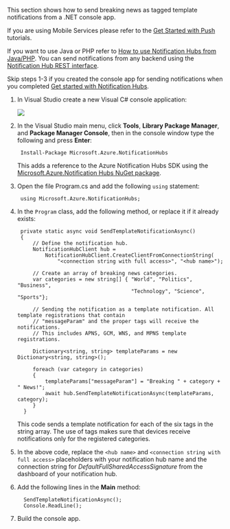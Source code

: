 
This section shows how to send breaking news as tagged template notifications from a .NET console app.

If you are using Mobile Services please refer to the [Get Started with Push](/documentation/articles/mobile-services-dotnet-backend-windows-store-dotnet-get-started-push) tutorials. 

If you want to use Java or PHP refer to [How to use Notification Hubs from Java/PHP](/documentation/articles/notification-hubs-java-backend-how-to). You can send notifications from any backend using the [Notification Hub REST interface](http://msdn.microsoft.com/zh-cn/library/azure/dn223264.aspx).

Skip steps 1-3 if you created the console app for sending notifications when you completed [Get started with Notification Hubs][get-started].

1. In Visual Studio create a new Visual C# console application: 

   	![][13]

2. In the Visual Studio main menu, click **Tools**, **Library Package Manager**, and **Package Manager Console**, then in the console window type the following and press **Enter**:

        Install-Package Microsoft.Azure.NotificationHubs
 	
	This adds a reference to the Azure Notification Hubs SDK using the <a href="http://www.nuget.org/packages/Microsoft.Azure.NotificationHubs/">Microsoft.Azure.Notification Hubs NuGet package</a>. 

3. Open the file Program.cs and add the following `using` statement:

        using Microsoft.Azure.NotificationHubs;

4. In the `Program` class, add the following method, or replace it if it already exists:

        private static async void SendTemplateNotificationAsync()
        {
			// Define the notification hub.
		    NotificationHubClient hub = 
				NotificationHubClient.CreateClientFromConnectionString(
					"<connection string with full access>", "<hub name>");

            // Create an array of breaking news categories.
            var categories = new string[] { "World", "Politics", "Business", 
											"Technology", "Science", "Sports"};

            // Sending the notification as a template notification. All template registrations that contain 
			// "messageParam" and the proper tags will receive the notifications. 
			// This includes APNS, GCM, WNS, and MPNS template registrations.

            Dictionary<string, string> templateParams = new Dictionary<string, string>();

            foreach (var category in categories)
            {
                templateParams["messageParam"] = "Breaking " + category + " News!";            
                await hub.SendTemplateNotificationAsync(templateParams, category);
            }
		 }

	This code sends a template notification for each of the six tags in the string array. The use of tags makes sure that devices receive notifications only for the registered categories.	

6. In the above code, replace the `<hub name>` and `<connection string with full access>` placeholders with your notification hub name and the connection string for *DefaultFullSharedAccessSignature* from the dashboard of your notification hub.

7. Add the following lines in the **Main** method:

         SendTemplateNotificationAsync();
		 Console.ReadLine();

8. Build the console app.

<!-- Anchors -->
[From a console app]: #console
[From Mobile Services]: #mobile-services
[Run the app and generate notifications]: #test-app

<!-- Images. -->
[13]: ./media/notification-hubs-back-end/notification-hub-create-console-app.png

[15]: ./media/notification-hubs-back-end/notification-hub-scheduler1.png
[16]: ./media/notification-hubs-back-end/notification-hub-scheduler2.png

<!-- URLs. -->
[get-started]: ../articles/notification-hubs/notification-hubs-windows-store-dotnet-get-started.md
[Use Notification Hubs to send notifications to users]: ../articles/tutorial-notify-users-mobileservices.md
[Get started with Mobile Services]: /documentation/articles/mobile-services-javascript-backend-windows-store-dotnet-get-started/#create-new-service
[wns object]: https://msdn.microsoft.com/zh-cn/library/azure/jj860484.aspx
[Notification Hubs Guidance]: http://msdn.microsoft.com/zh-cn/library/jj927170.aspx
[Notification Hubs How-To for Windows Store]: http://msdn.microsoft.com/zh-cn/library/jj927172.aspx
[Notification Hubs REST interface]: http://msdn.microsoft.com/zh-cn/library/azure/dn223264.aspx
